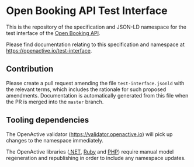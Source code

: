 # Open Booking API Test Interface
This is the repository of the specification and JSON-LD namespace for the test interface of the [Open Booking API](https://www.openactive.io/open-booking-api/EditorsDraft).

Please find documentation relating to this specification and namespace at https://openactive.io/test-interface.

## Contribution

Please create a pull request amending the file `test-interface.jsonld` with the relevant terms, which includes the rationale for such proposed amendments. Documentation is automatically generated from this file when the PR is merged into the `master` branch.

## Tooling dependencies

The OpenActive validator (https://validator.openactive.io) will pick up changes to the namespace immediately.

The OpenActive libraries ([.NET](https://github.com/openactive/OpenActive.NET), [Ruby](https://github.com/openactive/models-ruby) and [PHP](https://github.com/openactive/models-php)) require manual model regeneration and republishing in order to include any namespace updates.